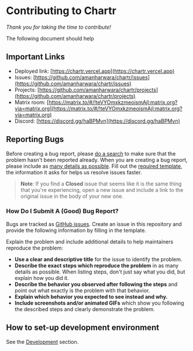 # Contributing to Chartr

_Thank you for taking the time to contribute!_

The following document should help

## Important Links

- Deployed link: [https://chartr.vercel.app](https://chartr.vercel.app)
- Issues: [https://github.com/amanharwara/chartr/issues](https://github.com/amanharwara/chartr/issues)
- Projects: [https://github.com/amanharwara/chartr/projects](https://github.com/amanharwara/chartr/projects)
- Matrix room: [https://matrix.to/#/!teVYOmxkzmeoismAjI:matrix.org?via=matrix.org](https://matrix.to/#/!teVYOmxkzmeoismAjI:matrix.org?via=matrix.org)
- Discord: [https://discord.gg/haBPMvn](https://discord.gg/haBPMvn)

## Reporting Bugs

Before creating a bug report, please [do a search](https://github.com/amanharwara/chartr/issues?q=is%3Aissue+is%3Aopen+sort%3Aupdated-desc) to make sure that the problem hasn't been reported already. When you are creating a bug report, please include as [many details as possible](#how-do-i-submit-a-good-bug-report). Fill out the [required template](https://github.com/amanharwara/chartr/blob/master/.github/ISSUE_TEMPLATE/bug_report.md), the information it asks for helps us resolve issues faster.

> **Note**: If you find a **Closed** issue that seems like it is the same thing that you're experiencing, open a new issue and include a link to the original issue in the body of your new one.

### How Do I Submit A (Good) Bug Report?

Bugs are tracked as [GitHub issues](https://guides.github.com/features/issues/?q=is%3Aissue+is%3Aopen+sort%3Aupdated-desc). Create an issue in this repository and provide the following information by filling in the template.

Explain the problem and include additional details to help maintainers reproduce the problem:

- **Use a clear and descriptive title** for the issue to identify the problem.
- **Describe the exact steps which reproduce the problem** in as many details as possible. When listing steps, don't just say what you did, but explain how you did it.
- **Describe the behavior you observed after following the steps** and point out what exactly is the problem with that behavior.
- **Explain which behavior you expected to see instead and why.**
- **Include screenshots and/or animated GIFs** which show you following the described steps and clearly demonstrate the problem.

## How to set-up development environment

See the [Development](https://github.com/amanharwara/chartr#development) section.
